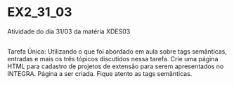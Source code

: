 # EX2_31_03
 Atividade do dia 31/03 da matéria XDES03

##
Tarefa Única:
Utilizando o que foi abordado em aula sobre tags semânticas, entradas e mais os três tópicos discutidos nessa tarefa. Crie
uma página HTML para cadastro de projetos de extensão para serem apresentados no INTEGRA.
Página a ser criada. Fique atento as tags semânticas.
##

<img crc = " ">
